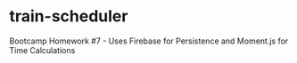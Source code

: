 # train-scheduler
Bootcamp Homework #7 - Uses Firebase for Persistence and Moment.js for Time Calculations
